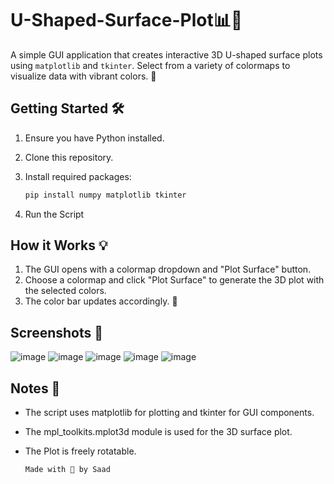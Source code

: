 # U-Shaped-Surface-Plot📊🌈

A simple GUI application that creates interactive 3D U-shaped surface plots using `matplotlib` and `tkinter`. Select from a variety of colormaps to visualize data with vibrant colors. 🎨

## Getting Started 🛠️

1. Ensure you have Python installed.
2. Clone this repository.
3. Install required packages:

   ```bash
   pip install numpy matplotlib tkinter

4. Run the Script

## How it Works 💡

1. The GUI opens with a colormap dropdown and "Plot Surface" button.
2. Choose a colormap and click "Plot Surface" to generate the 3D plot with the selected colors.
3. The color bar updates accordingly. 🌈

## Screenshots 📸

![image](https://github.com/SaadARazzaq/U-Shaped-Surface-Plot/assets/123338307/385128dd-6ca3-473b-bd0c-4338a9cfbb73)
![image](https://github.com/SaadARazzaq/U-Shaped-Surface-Plot/assets/123338307/b066ef82-870f-4921-a034-4daec0fef8a8)
![image](https://github.com/SaadARazzaq/U-Shaped-Surface-Plot/assets/123338307/1fe95ddc-9bfd-49dd-91a2-62573ac357b5)
![image](https://github.com/SaadARazzaq/U-Shaped-Surface-Plot/assets/123338307/4226f9e2-8f6c-42df-80d3-3a0ed7b519dc)
![image](https://github.com/SaadARazzaq/U-Shaped-Surface-Plot/assets/123338307/03d3ae19-a1de-41c1-aca6-2d5116bec4be)

## Notes 📝

- The script uses matplotlib for plotting and tkinter for GUI components.
- The mpl_toolkits.mplot3d module is used for the 3D surface plot.
- The Plot is freely rotatable.

  ```bash
  Made with 💖 by Saad
